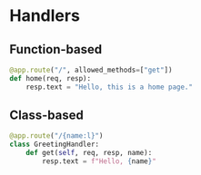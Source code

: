 # Handlers

## Function-based

```python
@app.route("/", allowed_methods=["get"])
def home(req, resp):
    resp.text = "Hello, this is a home page."
```

## Class-based

```python
@app.route("/{name:l}")
class GreetingHandler:
    def get(self, req, resp, name):
        resp.text = f"Hello, {name}"
```
